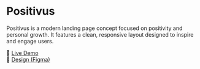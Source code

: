 # Positivus

Positivus is a modern landing page concept focused on positivity and personal growth.
It features a clean, responsive layout designed to inspire and engage users.

🔗 [Live Demo](https://positivus-ba8.pages.dev/)  
🎨 [Design (Figma)](https://www.figma.com/design/YzIupQS3Gk649Xea2Uf7vC/Positivus?node-id=0-1&t=CGgwxkaw3vwZvrL7-1)
